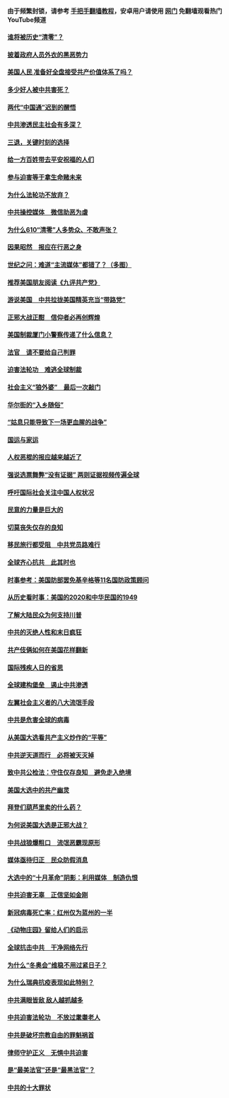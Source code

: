 #### 由于频繁封锁，请参考 [手把手翻墙教程](https://github.com/gfw-breaker/guides/wiki/)，安卓用户请使用 [网门](https://github.com/gfw-breaker/nogfw/blob/master/dl.md?t=01020800) 免翻墙观看热门YouTube频道 

#### [谁将被历史“清零”？](../pages/251/417485.md?t=01020800) 

#### [披着政府人员外衣的黑恶势力](../pages/251/417442.md?t=01020800) 

#### [美国人民 准备好全盘接受共产价值体系了吗？](../pages/251/417491.md?t=01020800) 

#### [多少好人被中共害死？](../pages/251/417144.md?t=01020800) 

#### [两代“中国通”迟到的醒悟](../pages/251/417064.md?t=01020800) 

#### [中共渗透民主社会有多深？](../pages/251/417063.md?t=01020800) 

#### [三退，关键时刻的选择](../pages/251/416969.md?t=01020800) 

#### [给一方百姓带去平安祝福的人们](../pages/251/416941.md?t=01020800) 

#### [参与迫害等于拿生命赌未来](../pages/251/416856.md?t=01020800) 

#### [为什么法轮功不放弃？](../pages/251/416864.md?t=01020800) 

#### [中共操控媒体　微信助恶为虐](../pages/251/416724.md?t=01020800) 

#### [为什么610“清零”人多势众、不敢声张？](../pages/251/416632.md?t=01020800) 

#### [因果昭然　报应在行恶之身](../pages/251/416582.md?t=01020800) 

#### [世纪之问：难道“主流媒体”都错了？（多图）](../pages/251/416571.md?t=01020800) 

#### [推荐美国朋友阅读《九评共产党》](../pages/251/416510.md?t=01020800) 

#### [游说美国　中共拉拢美国精英充当“带路党”](../pages/251/416529.md?t=01020800) 

#### [正邪大战正酣　信仰者必再创辉煌](../pages/251/416433.md?t=01020800) 

#### [美国制裁厦门小警察传递了什么信息？](../pages/251/416432.md?t=01020800) 

#### [法官　请不要给自己判罪](../pages/251/416379.md?t=01020800) 

#### [迫害法轮功　难逃全球制裁](../pages/251/416380.md?t=01020800) 

#### [社会主义“狼外婆”　最后一次敲门](../pages/251/416394.md?t=01020800) 

#### [华尔街的“入乡随俗”](../pages/251/416395.md?t=01020800) 

#### [“姑息只能导致下一场更血腥的战争”](../pages/251/416223.md?t=01020800) 

#### [国运与家运](../pages/251/416224.md?t=01020800) 

#### [人权恶棍的报应越来越近了](../pages/251/416276.md?t=01020800) 

#### [强说选票舞弊“没有证据” 两则证据视频传遍全球](../pages/251/416227.md?t=01020800) 

#### [呼吁国际社会关注中国人权状况](../pages/251/416135.md?t=01020800) 

#### [民意的力量是巨大的](../pages/251/416222.md?t=01020800) 

#### [切莫丧失仅存的良知](../pages/251/416134.md?t=01020800) 

#### [移民旅行都受阻　中共党员路难行](../pages/251/416033.md?t=01020800) 

#### [全球齐心抗共　此其时也](../pages/251/415989.md?t=01020800) 

#### [时事参考：美国防部罢免基辛格等11名国防政策顾问](../pages/251/415970.md?t=01020800) 

#### [从历史看时事：美国的2020和中华民国的1949](../pages/251/415949.md?t=01020800) 

#### [了解大陆民众为何支持川普](../pages/251/415950.md?t=01020800) 

#### [中共的灭绝人性和末日疯狂](../pages/251/415944.md?t=01020800) 

#### [共产伎俩如何在美国花样翻新](../pages/251/415908.md?t=01020800) 

#### [国际残疾人日的省思](../pages/251/415849.md?t=01020800) 

#### [全球建构堡垒　遏止中共渗透](../pages/251/415850.md?t=01020800) 

#### [左翼社会主义者的八大流氓手段](../pages/251/415802.md?t=01020800) 

#### [中共是危害全球的病毒](../pages/251/415569.md?t=01020800) 

#### [从美国大选看共产主义炒作的“平等”](../pages/251/415654.md?t=01020800) 

#### [中共逆天道而行　必将被天灭掉](../pages/251/415626.md?t=01020800) 

#### [致中共公检法：守住仅存良知　避免走入绝境](../pages/251/415627.md?t=01020800) 

#### [美国大选中的共产幽灵](../pages/251/415618.md?t=01020800) 

#### [拜登们葫芦里卖的什么药？](../pages/251/415531.md?t=01020800) 

#### [为何说美国大选是正邪大战？](../pages/251/415530.md?t=01020800) 

#### [中共战狼爆粗口　流氓恶霸现原形](../pages/251/415426.md?t=01020800) 

#### [媒体亟待归正　民众防假消息](../pages/251/415402.md?t=01020800) 

#### [大选中的“十月革命”阴影：利用媒体　制造仇恨](../pages/251/415334.md?t=01020800) 

#### [中共迫害无辜　正信坚如金刚](../pages/251/415307.md?t=01020800) 

#### [新冠病毒死亡率：红州仅为蓝州的一半](../pages/251/415164.md?t=01020800) 

#### [《动物庄园》留给人们的启示](../pages/251/415178.md?t=01020800) 

#### [全球抗击中共　干净网络先行](../pages/251/415096.md?t=01020800) 

#### [为什么“冬奥会”维稳不用过紧日子？](../pages/251/414949.md?t=01020800) 

#### [为什么瑞典抗疫表现如此特别？](../pages/251/414950.md?t=01020800) 

#### [中共满眼皆敌 敌人越抓越多](../pages/251/415053.md?t=01020800) 

#### [中共迫害法轮功　不放过耄耋老人](../pages/251/414994.md?t=01020800) 

#### [中共是破坏宗教自由的罪魁祸首](../pages/251/414901.md?t=01020800) 

#### [律师守护正义　无惧中共迫害](../pages/251/414900.md?t=01020800) 

#### [是“最美法官”还是“最黑法官”？](../pages/251/414885.md?t=01020800) 

#### [中共的十大罪状](../pages/251/414772.md?t=01020800) 


